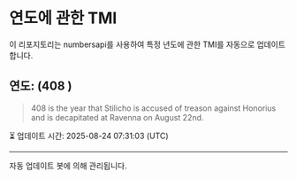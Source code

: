 
# 연도에 관한 TMI

이 리포지토리는 numbersapi를 사용하여 특정 년도에 관한 TMI를 자동으로 업데이트합니다.

## 연도: (408 )
> 408 is the year that Stilicho is accused of treason against Honorius and is decapitated at Ravenna on August 22nd.

⏳ 업데이트 시간: 2025-08-24 07:31:03 (UTC)

---
자동 업데이트 봇에 의해 관리됩니다.
